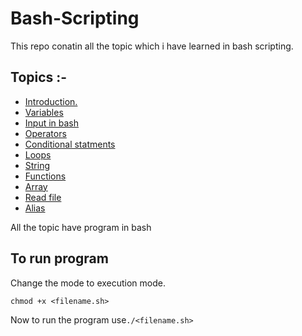 
# Bash-Scripting

This repo conatin all the topic which i have learned in bash scripting.

## Topics :- 
 
 - [Introduction.](https://github.com/Harshyadav02/Bash-Scripting/tree/master/01_Intoduction)
- [Variables](https://github.com/Harshyadav02/Bash-Scripting/tree/master/02_Variables)
- [Input in bash](https://github.com/Harshyadav02/Bash-Scripting/tree/master/03_Inputs)
- [Operators](https://github.com/Harshyadav02/Bash-Scripting/tree/master/04_ArithmeticOperations)
- [Conditional statments](https://github.com/Harshyadav02/Bash-Scripting/tree/master/05_ConditionalStatment)
- [Loops](https://github.com/Harshyadav02/Bash-Scripting/tree/master/06_Loops)
- [String](https://github.com/Harshyadav02/Bash-Scripting/tree/master/07_String) 
- [Functions](https://github.com/Harshyadav02/Bash-Scripting/tree/master/08_Function)
- [Array](https://github.com/Harshyadav02/Bash-Scripting/tree/master/09_Arrays)
- [Read file](https://github.com/Harshyadav02/Bash-Scripting/tree/master/10_ReadFile)
- [Alias](https://github.com/Harshyadav02/Bash-Scripting/tree/master/11_Alias)

All the topic have program in bash 

## To run program 

Change the mode to execution mode. 

`chmod +x <filename.sh>` 

Now to run the program use`./<filename.sh>` 

